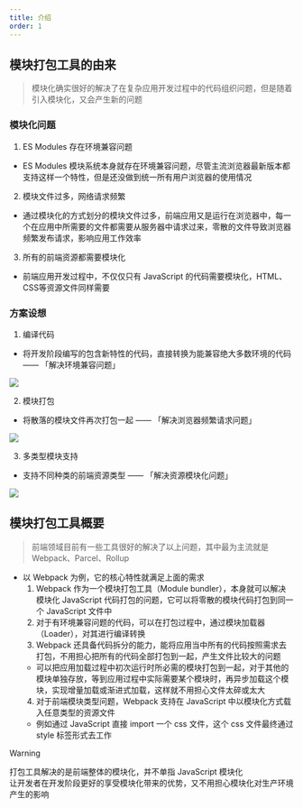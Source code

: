 ```yaml
---
title: 介绍
order: 1
---
```


## 模块打包工具的由来

> 模块化确实很好的解决了在复杂应用开发过程中的代码组织问题，但是随着引入模块化，又会产生新的问题

### 模块化问题

1. ES Modules 存在环境兼容问题
  - ES Modules 模块系统本身就存在环境兼容问题，尽管主流浏览器最新版本都支持这样一个特性，但是还没做到统一所有用户浏览器的使用情况
2. 模块文件过多，网络请求频繁
  - 通过模块化的方式划分的模块文件过多，前端应用又是运行在浏览器中，每一个在应用中所需要的文件都需要从服务器中请求过来，零散的文件导致浏览器频繁发布请求，影响应用工作效率
3. 所有的前端资源都需要模块化
  - 前端应用开发过程中，不仅仅只有 JavaScript 的代码需要模块化，HTML、CSS等资源文件同样需要

### 方案设想

1. 编译代码
  - 将开发阶段编写的包含新特性的代码，直接转换为能兼容绝大多数环境的代码 —— 「解决环境兼容问题」

![](https://cdn.jsdelivr.net/gh/zxwin0125/image-repo/img/Engineering/Webpack/01.png)

2. 模块打包
  - 将散落的模块文件再次打包一起 —— 「解决浏览器频繁请求问题」

![](https://cdn.jsdelivr.net/gh/zxwin0125/image-repo/img/Engineering/Webpack/02.png)

3. 多类型模块支持
  - 支持不同种类的前端资源类型 —— 「解决资源模块化问题」

![](https://cdn.jsdelivr.net/gh/zxwin0125/image-repo/img/Engineering/Webpack/03.png)

## 模块打包工具概要

> 前端领域目前有一些工具很好的解决了以上问题，其中最为主流就是 Webpack、Parcel、Rollup

- 以 Webpack 为例，它的核心特性就满足上面的需求
  1. Webpack 作为一个模块打包工具（Module bundler），本身就可以解决模块化 JavaScript 代码打包的问题，它可以将零散的模块代码打包到同一个 JavaScript 文件中
  2. 对于有环境兼容问题的代码，可以在打包过程中，通过模块加载器（Loader），对其进行编译转换
  3. Webpack 还具备代码拆分的能力，能将应用当中所有的代码按照需求去打包，不用担心把所有的代码全部打包到一起，产生文件比较大的问题
    - 可以把应用加载过程中初次运行时所必需的模块打包到一起，对于其他的模块单独存放，等到应用过程中实际需要某个模块时，再异步加载这个模块，实现增量加载或渐进式加载，这样就不用担心文件太碎或太大
  4. 对于前端模块类型问题，Webpack 支持在 JavaScript 中以模块化方式载入任意类型的资源文件
    - 例如通过 JavaScript 直接 import 一个 css 文件，这个 css 文件最终通过 style 标签形式去工作

> [!warning]
> 打包工具解决的是前端整体的模块化，并不单指 JavaScript 模块化<br>
> 让开发者在开发阶段更好的享受模块化带来的优势，又不用担心模块化对生产环境产生的影响